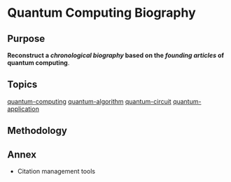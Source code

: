 # Quantum Computing Biography

## Purpose
**Reconstruct a _chronological biography_ based on the _founding articles_ of quantum computing**.
## Topics
[quantum-computing](https://github.com/topics/quantum-computing) [quantum-algorithm](https://github.com/topics/quantum-algorithm) [quantum-circuit](https://github.com/topics/quantum-circuit) [quantum-application](https://github.com/topics/quantum-application)
## Methodology

## Annex
* Citation management tools
